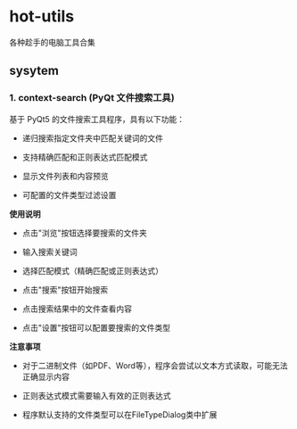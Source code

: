 # hot-utils
各种趁手的电脑工具合集

## sysytem
### 1. context-search (PyQt 文件搜索工具)

基于 PyQt5 的文件搜索工具程序，具有以下功能：

- 递归搜索指定文件夹中匹配关键词的文件

- 支持精确匹配和正则表达式匹配模式

- 显示文件列表和内容预览

- 可配置的文件类型过滤设置

**使用说明**

- 点击"浏览"按钮选择要搜索的文件夹

- 输入搜索关键词

- 选择匹配模式（精确匹配或正则表达式）

- 点击"搜索"按钮开始搜索

- 点击搜索结果中的文件查看内容

- 点击"设置"按钮可以配置要搜索的文件类型

**注意事项**

- 对于二进制文件（如PDF、Word等），程序会尝试以文本方式读取，可能无法正确显示内容

- 正则表达式模式需要输入有效的正则表达式

- 程序默认支持的文件类型可以在FileTypeDialog类中扩展
